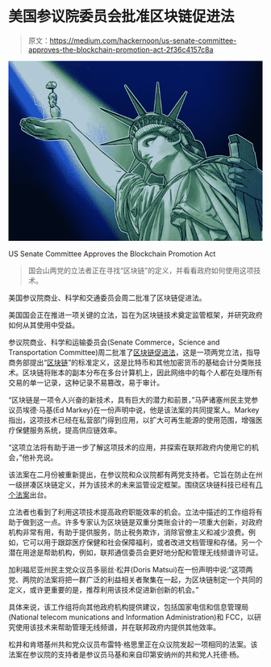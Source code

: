 # 美国参议院委员会批准区块链促进法

> 原文：<https://medium.com/hackernoon/us-senate-committee-approves-the-blockchain-promotion-act-2f36c4157c8a>

![](img/e2aa11ab51e2d046f964f25a001cdcc9.png)

US Senate Committee Approves the Blockchain Promotion Act

> 国会山两党的立法者正在寻找“区块链”的定义，并看看政府如何使用这项技术。

美国参议院商业、科学和交通委员会周二批准了区块链促进法。

美国国会正在推进一项关键的立法，旨在为区块链技术奠定监管框架，并研究政府如何从其使用中受益。

参议院商业、科学和运输委员会(Senate Commerce，Science and Transportation Committee)周二批准了[区块链促进法](https://www.congress.gov/116/bills/s553/BILLS-116s553is.pdf)，这是一项两党立法，指导商务部提出“[区块链](https://augustahitech.com/services/enterprise-blockchain-solutions.html)”的标准定义，这是比特币和其他加密货币的基础会计分类账技术。区块链将账本的副本分布在多台计算机上，因此网络中的每个人都在处理所有交易的单一记录，这种记录不易篡改，易于审计。

“区块链是一项令人兴奋的新技术，具有巨大的潜力和前景，”马萨诸塞州民主党参议员埃德·马基(Ed Markey)在一份声明中说，他是该法案的共同提案人。Markey 指出，这项技术已经在私营部门得到应用，以扩大可再生能源的使用范围，增强医疗保健服务系统，提高供应链效率。

“这项立法将有助于进一步了解这项技术的应用，并探索在联邦政府内使用它的机会，”他补充说。

该法案在二月份被重新提出，在参议院和众议院都有两党支持者。它旨在防止在州一级拼凑区块链定义，并为该技术的未来监管设定框架。围绕区块链科技已经有[几个法案](https://www.gbaglobal.org/crypto-congress-guide-to-bills/)出台。

立法者也看到了利用这项技术提高政府职能效率的机会。立法中描述的工作组将有助于做到这一点。许多专家认为区块链是双重分类账会计的一项重大创新，对政府机构非常有用，有助于提供服务，防止税务欺诈，消除官僚主义和减少浪费。例如，它可以用于跟踪医疗保健和社会保障福利，或者改进文档管理和存储。另一个潜在用途是帮助机构，例如，联邦通信委员会更好地分配和管理无线频谱许可证。

加利福尼亚州民主党众议员多丽丝·松井(Doris Matsui)在一份声明中说:“这项两党、两院的法案将把一群广泛的利益相关者聚集在一起，为区块链制定一个共同的定义，或许更重要的是，推荐利用该技术促进新创新的机会。”

具体来说，该工作组将向其他政府机构提供建议，包括国家电信和信息管理局(National telecom munications and Information Administration)和 FCC，以研究使用该技术来帮助管理无线频谱，并在联邦政府内提供其他效率。

松井和肯塔基州共和党众议员布雷特·格思里正在众议院发起一项相同的法案。该法案在参议院的支持者是参议员马基和来自印第安纳州的共和党人托德·杨。